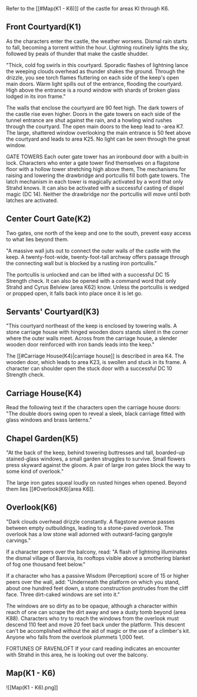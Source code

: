 Refer to the [[#Map(K1 - K6)]] of the castle for areas Kl through K6.

## Front Courtyard(K1)
As the characters enter the castle, the weather worsens. Dismal rain starts to fall, becoming a torrent within the hour. Lightning routinely lights the sky, followed by peals of thunder that make the castle shudder.

"Thick, cold fog swirls in this courtyard. Sporadic flashes of lightning lance the weeping clouds overhead as thunder shakes the ground. Through the drizzle, you see torch flames fluttering on each side of the keep's open main doors. Warm light spills out of the entrance, flooding the courtyard. High above the entrance is a round window with shards of broken glass lodged in its iron frame."

The walls that enclose the courtyard are 90 feet high. The dark towers of the castle rise even higher. Doors in the gate towers on each side of the tunnel entrance are shut against the rain, and a howling wind rushes through the courtyard. The open main doors to the keep lead to -area K7. The large, shattered window overlooking the main entrance is 50 feet above the courtyard and leads to area K25. No light can be seen through the great window.

GATE TOWERS 
Each outer gate tower has an ironbound door with a built-in lock. Characters who enter a gate tower find themselves on a flagstone floor with a hollow tower stretching high above them, The mechanisms for raising and lowering the drawbridge and portcullis fill both gate towers. The latch mechanism in each tower is magically activated by a word that only Strahd knows. It can also be activated with a successful casting of dispel magic (DC 14). Neither the drawbridge nor the portcullis will move until both latches are activated.

## Center Court Gate(K2)
Two gates, one north of the keep and one to the south, prevent easy access to what lies beyond them.

"A massive wall juts out to connect the outer walls of the castle with the keep. A twenty-foot-wide, twenty-foot-tall archway offers passage through the connecting wall but is blocked by a rusting iron portcullis."

The portcullis is unlocked and can be lifted with a successful DC 15 Strength check. It can also be opened with a command word that only Strahd and Cyrus Belview (area K62) know. Unless the portcullis is wedged or propped open, it falls back into place once it is let go.

## Servants' Courtyard(K3)
"This courtyard northeast of the keep is enclosed by towering walls. A stone carriage house with hinged wooden doors stands silent in the corner where the outer walls meet. Across from the carriage house, a slender wooden door reinforced with iron bands leads into the keep."

The [[#Carriage House(K4)|carriage house]] is described in area K4. The wooden door, which leads to area K23, is swollen and stuck in its frame. A character can shoulder open the stuck door with a successful DC 10 Strength check.

## Carriage House(K4)
Read the following text if the characters open the carriage house doors: "The double doors swing open to reveal a sleek, black carriage fitted with glass windows and brass lanterns."

## Chapel Garden(K5)
"At the back of the keep, behind towering buttresses and tall, boarded-up stained-glass windows, a small garden struggles to survive. Small flowers press skyward against the gloom. A pair of large iron gates block the way to some kind of overlook."

The large iron gates squeal loudly on rusted hinges when opened. Beyond them lies [[#Overlook(K6)|area K6]].

## Overlook(K6)
"Dark clouds overhead drizzle constantly. A flagstone avenue passes between empty outbuildings, leading to a stone-paved overlook. The overlook has a low stone wall adorned with outward-facing gargoyle carvings."

If a character peers over the balcony, read: "A flash of lightning illuminates the dismal village of Barovia, its rooftops visible above a smothering blanket of fog one thousand feet below."

If a character who has a passive Wisdom (Perception) score of 15 or higher peers over the wall, add: "Underneath the platform on which you stand, about one hundred feet down, a stone construction protrudes from the cliff face. Three dirt-caked windows are set into it."

The windows are so dirty as to be opaque, although a character within reach of one can scrape the dirt away and see a dusty tomb beyond (area K88). Characters who try to reach the windows from the overlook must descend 110 feet and move 20 feet back under the platform. This descent can't be accomplished without the aid of magic or the use of a climber's kit. Anyone who falls from the overlook plummets 1,000 feet.

FORTUNES OF RAVENLOFT 
If your card reading indicates an encounter with Strahd in this area, he is looking out over the balcony.

## Map(K1 - K6)
![[Map(K1 - K6).png]]